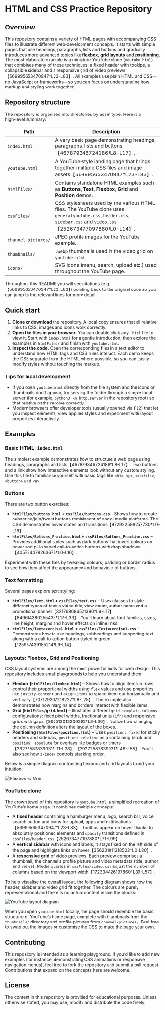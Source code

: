 <!--
  This repository is a collection of small projects built to practise core HTML and
  CSS skills.  A clear and informative README not only helps others understand
  what the repository contains but also acts as a guide for your future self.
  The following sections explain the structure of the project, demonstrate
  notable examples and include simple diagrams to visualise page layouts.
-->

# HTML and CSS Practice Repository

## Overview

This repository contains a variety of HTML pages with accompanying CSS files to
illustrate different web‑development concepts.  It starts with simple pages
that use headings, paragraphs, lists and buttons and gradually introduces more
advanced topics like **flexbox**, **grid layouts** and **positioning**.  The
most elaborate example is a miniature YouTube clone (`youtube.html`) that
combines many of these techniques: a fixed header with tooltips, a collapsible
sidebar and a responsive grid of video previews【569995653470947†L23-L83】.  All
examples use plain HTML and CSS—no JavaScript or frameworks—so you can focus on
understanding how markup and styling work together.

## Repository structure

The repository is organised into directories by asset type.  Here is a
high‑level summary:

| Path                       | Description |
|---------------------------|------------|
| `index.html`              | A very basic page demonstrating headings, paragraphs, lists and buttons【467879346724186†L8-L17】. |
| `youtube.html`            | A YouTube‑style landing page that brings together multiple CSS files and image assets【569995653470947†L23-L83】. |
| `htmlFiles/`              | Contains standalone HTML examples such as **Buttons**, **Text**, **Flexbox**, **Grid** and **Position** demos. |
| `cssFiles/`               | CSS stylesheets used by the various HTML files.  The YouTube clone uses `generalyoutube.css`, `header.css`, `sidebar.css` and `video.css`【252673477097880†L0-L14】. |
| `channel‑pictures/`       | JPEG profile images for the YouTube example. |
| `thumbnails/`             | `.webp` thumbnails used in the video grid on `youtube.html`. |
| `icons/`                  | SVG icons (menu, search, upload etc.) used throughout the YouTube page. |

Throughout this README you will see citations (e.g. 【569995653470947†L23-L83】) pointing back to the original code so you can jump to the relevant lines for more detail.

## Quick start

1. **Clone or download** the repository.  A local copy ensures that all
   relative links to CSS, images and icons work correctly.
2. **Open the files in your browser.**  You can double‑click any `.html`
   file to view it.  Start with `index.html` for a gentle introduction, then
   explore the examples in `htmlFiles/` and finish with `youtube.html`.
3. **Inspect the code.**  Open the corresponding files in a text editor to
   understand how HTML tags and CSS rules interact.  Each demo keeps the CSS
   separate from the HTML where possible, so you can easily modify styles
   without touching the markup.

### Tips for local development

- If you open `youtube.html` directly from the file system and the icons or
  thumbnails don’t appear, try serving the folder through a simple local
  server (for example, `python3 -m http.server` in the repository root) so
  that relative paths resolve correctly.
- Modern browsers offer developer tools (usually opened via <kbd>F12</kbd>)
  that let you inspect elements, view applied styles and experiment with
  layout properties interactively.

## Examples

### Basic HTML: `index.html`

The simplest example demonstrates how to structure a web page using headings,
paragraphs and lists【467879346724186†L8-L17】.  Two buttons and a link show how
interactive elements look without any custom styling.  Use this file to
familiarise yourself with basic tags like `<h1>`, `<p>`, `<ul>`/`<li>`,
`<button>` and `<a>`.

### Buttons

There are two button exercises:

* **`htmlFiles/buttons.html` + `cssFiles/buttons.css`** – Shows how to
  create subscribe/join/tweet buttons reminiscent of social media platforms.
  The CSS demonstrates hover states and transitions【972922598257730†L0-L16】.
* **`htmlFiles/Buttons_Practice.html` + `cssFiles/Buttons_Practice.css`** –
  Provides additional styles such as dark buttons that invert colours on hover
  and pill‑shaped call‑to‑action buttons with drop shadows【405754478263675†L0-L16】.

Experiment with these files by tweaking colours, padding or border radius to
see how they affect the appearance and behaviour of buttons.

### Text formatting

Several pages explore text styling:

* **`htmlFiles/Text.html` + `cssFiles/text.css`** – Uses classes to style
  different types of text: a video title, view count, author name and a
  promotional banner【321768686521390†L9-L17】【849614380255435†L17-L33】.  You’ll
  learn about font families, sizes, line height, margins and hover effects on
  inline links.
* **`htmlFiles/Textexercise1.html` + `cssFiles/Textexercise1.css`** –
  Demonstrates how to use headings, subheadings and supporting text along
  with a call‑to‑action button styled in green【125957439155214†L9-L14】.

### Layouts: Flexbox, Grid and Positioning

CSS layout systems are among the most powerful tools for web design.  This
repository includes small playgrounds to help you understand them:

* **Flexbox (`htmlFiles/flexbox.html`)** – Shows how to align items in
  rows, control their proportional widths using `flex` values and use
  properties like `justify-content` and `align-items` to space them out
  horizontally and vertically【707129207218227†L8-L25】.  The example also
  demonstrates how margins and borders interact with flexible items.
* **Grid (`htmlFiles/grid.html`)** – Illustrates different `grid-template-columns`
  configurations: fixed pixel widths, fractional units (`1fr`) and responsive
  grids with gaps【962512013206363†L8-L30】.  Notice how changing the column
  definition alters the layout of the boxes.
* **Positioning (`htmlFiles/position.html`)** – Uses `position: fixed` for
  sticky headers and sidebars, `position: relative` as a containing block and
  `position: absolute` for overlays like badges or timers【39272587839031†L11-L28】
  【39272587839031†L46-L55】.  You’ll also see how `z-index` controls stacking
  order.

Below is a simple diagram contrasting flexbox and grid layouts to aid your
intuition:

![Flexbox vs Grid]({{file:file-7oAxHxkzpRkXgXo6wg145P}})

### YouTube clone

The crown jewel of this repository is `youtube.html`, a simplified recreation
of YouTube’s home page.  It combines multiple concepts:

* A **fixed header** containing a hamburger menu, logo, search bar, voice
  search button and icons for upload, apps and notifications【569995653470947†L23-L83】.
  Tooltips appear on hover thanks to absolutely positioned elements and
  `opacity` transitions defined in `cssFiles/header.css`【252673477097880†L71-L99】.
* A **vertical sidebar** with icons and labels; it stays fixed on the left
  side of the page and highlights links on hover【356231011318502†L0-L20】.
* A **responsive grid** of video previews.  Each preview comprises a thumbnail,
  the channel’s profile picture and video metadata (title, author and views).
  Media queries in `cssFiles/video.css` adjust the number of columns based on
  the viewport width【172334426197860†L39-L57】.

To help visualise the overall layout, the following diagram shows how the
header, sidebar and video grid fit together.  The colours are purely
representational and there is no actual content inside the blocks:

![YouTube layout diagram]({{file:file-5Gdsxu8Z2ZwijJW1kqUidS}})

When you open `youtube.html` locally, the page should resemble the basic
structure of YouTube’s home page, complete with thumbnails from the
`thumbnails/` directory and profile pictures from `channel‑pictures/`.  Feel
free to swap out the images or customise the CSS to make the page your own.

## Contributing

This repository is intended as a learning playground.  If you’d like to add
new examples (for instance, demonstrating CSS animations or responsive
navigation menus), feel free to fork the repository and submit a pull
request.  Contributions that expand on the concepts here are welcome.

## License

The content in this repository is provided for educational purposes.  Unless
otherwise stated, you may use, modify and distribute the code freely.